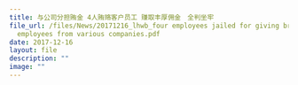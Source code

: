 ```yaml
---
title: 与公司分担贿金 4人贿赂客户员工 赚取丰厚佣金　全判坐牢
file_url: /files/News/20171216_lhwb_four employees jailed for giving bribes to
  employees from various companies.pdf
date: 2017-12-16
layout: file
description: ""
image: ""
---
```


